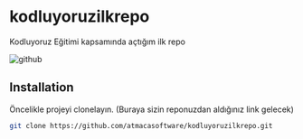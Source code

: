 # kodluyoruzilkrepo
Kodluyoruz Eğitimi kapsamında açtığım ilk repo

![github](https://user-images.githubusercontent.com/94282227/160468254-b665e173-0321-4ee6-8298-13f27dcccb20.png)

## Installation

Öncelikle projeyi clonelayın. (Buraya sizin reponuzdan aldığınız link gelecek)

``` bash
git clone https://github.com/atmacasoftware/kodluyoruzilkrepo.git
```


